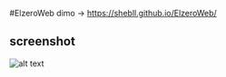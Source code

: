 #ElzeroWeb 
dimo -> https://shebll.github.io/ElzeroWeb/

## screenshot 

![alt text](https://github.com/shebll/ElzeroWeb/blob/master/pics/elWeb.png)

